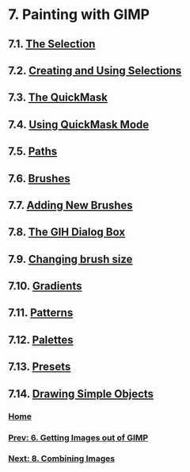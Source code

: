 # 7. Painting with GIMP
## 7.1. [The Selection](./07-01-the-selection.md)
## 7.2. [Creating and Using Selections](./07-02-00-creating-and-using-selections.md)
## 7.3. [The QuickMask](./07-03-00-the-quickmask.md)
## 7.4. [Using QuickMask Mode](./07-04-using-quickmask-mode.md)
## 7.5. [Paths](./07-05-00-paths.md)
## 7.6. [Brushes](./07-06-brushes.md)
## 7.7. [Adding New Brushes](./07-07-adding-new-brushes.md)
## 7.8. [The GIH Dialog Box](./07-08-the-gih-dialog-box.md)
## 7.9. [Changing brush size](./07-09-00-changing-brush-size.md)
## 7.10. [Gradients](./07-10-gradients.md)
## 7.11. [Patterns](./07-11-patterns.md)
## 7.12. [Palettes](./07-12-00-palettes.md)
## 7.13. [Presets](./07-13-presets.md)
## 7.14. [Drawing Simple Objects](./07-14-00-drawing-simple-objects.md)

### [Home](./00-home.md)
### [Prev: 6. Getting Images out of GIMP](./06-00-getting-images-out-of-gimp.md)
### [Next: 8. Combining Images](./08-00-combining-images.md)